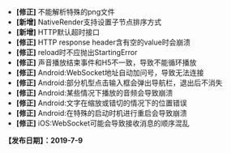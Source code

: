 
- **[修正]** 不能解析特殊的png文件
- **[新增]** NativeRender支持设置子节点排序方式
- **[新增]** HTTP默认超时接口
- **[修正]** HTTP response header含有空的value时会崩溃
- **[修正]** reload时不应抛出StartingError
- **[修正]** 声音播放结束事件和H5不一致，导致不能循环播放
- **[修正]** Android:WebSocket地址自动加问号，导致无法连接
- **[修正]** Android:部分机型点击输入框会弹出导航栏，退出后不消失
- **[修正]** Android:某些情况下播放的音频会导致崩溃
- **[修正]** Android:文字在缩放或错切的情况下的位置错误
- **[修正]** Android:在特殊的启动时机进行重启会导致崩溃
- **[修正]** iOS:WebSocket可能会导致接收消息的顺序混乱

**【发布日期】：2019-7-9**
